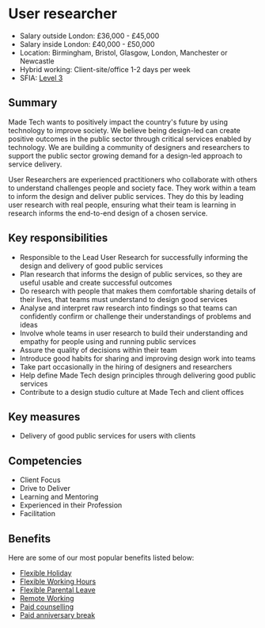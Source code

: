 # User researcher 

- Salary outside London: £36,000 - £45,000
- Salary inside London: £40,000 - £50,000
- Location: Birmingham, Bristol, Glasgow, London, Manchester or Newcastle
- Hybrid working: Client-site/office 1-2 days per week
- SFIA: [Level 3](sfia/user_researcher.md)

## Summary

Made Tech wants to positively impact the country's future by using technology to improve society. We believe being design-led can create positive outcomes in the public sector through critical services enabled by technology. We are building a community of designers and researchers to support the public sector growing demand for a design-led approach to service delivery. 

User Researchers are experienced practitioners who collaborate with others to understand challenges people and society face. They work within a team to inform the design and deliver public services. They do this by leading user research with real people, ensuring what their team is learning in research informs the end-to-end design of a chosen service.  

## Key responsibilities 

- Responsible to the Lead User Research for successfully informing the design and delivery of good public services
- Plan research that informs the design of public services, so they are useful usable and create successful outcomes
- Do research with people that makes them comfortable sharing details of their lives, that teams must understand to design good services
- Analyse and interpret raw research into findings so that teams can confidently confirm or challenge their understandings of problems and ideas
- Involve whole teams in user research to build their understanding and empathy for people using and running public services
- Assure the quality of decisions within their team 
- Introduce good habits for sharing and improving design work into teams 
- Take part occasionally in the hiring of designers and researchers
- Help define Made Tech design principles through delivering good public services
- Contribute to a design studio culture at Made Tech and client offices

## Key measures

- Delivery of good public services for users with clients

## Competencies 

- Client Focus
- Drive to Deliver
- Learning and Mentoring
- Experienced in their Profession
- Facilitation

## Benefits

Here are some of our most popular benefits listed below:

- [Flexible Holiday](../benefits/flexible_holiday.md)
- [Flexible Working Hours](../benefits/working_hours.md)
- [Flexible Parental Leave](../guides/welfare/parental_leave.md)
- [Remote Working](../benefits/remote_working.md)
- [Paid counselling](../guides/welfare/paid_counselling.md)
- [Paid anniversary break](../benefits/paid_anniversary_break.md)


